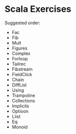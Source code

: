 # Scala Exercises

Suggested order:

  * Fac
  * Fib
  * Mult
  * Figures
  * Complex
  * Forloop
  * Tailrec
  * Fibstream
  * FieldClick
  * Chain
  * DiffList
  * Using
  * Trampoline
  * Collections
  * Implicits
  * Optioon
  * Liist
  * Eq
  * Monoid
